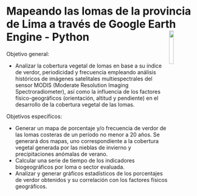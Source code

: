 # Mapeando las lomas de la provincia de Lima a través de Google Earth Engine - Python <img src="https://www1.undp.org/etc/designs/projectrey/img/pnud-logo-30.svg" align="right" width = 15%/>

Objetivo general: 

- Analizar la cobertura vegetal de lomas en base a su índice de verdor, periodicidad y frecuencia empleando análisis históricos de imágenes satelitales multiespectrales del sensor MODIS (Moderate Resolution Imaging Spectroradiometer), así como la influencia de los factores físico-geográficos (orientación, altitud y pendiente) en el desarrollo de la cobertura vegetal de las lomas.

Objetivos específicos:

- Generar un mapa de porcentaje y/o frecuencia de verdor de las lomas costeras de un período no menor a 20 años. Se generará dos mapas, uno correspondiente a la cobertura vegetal generada por las nieblas de invierno y precipitaciones anómalas de verano.
- Calcular una serie de tiempo de los indicadores biogeográficos por loma o sector evaluada.
- Analizar y generar gráficos estadísticos de los porcentajes de verdor obtenidos y su correlación con los factores físicos geográficos.




